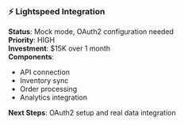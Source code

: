 ### ⚡ Lightspeed Integration

**Status**: Mock mode, OAuth2 configuration needed  
**Priority**: HIGH  
**Investment**: $15K over 1 month  
**Components**:

- API connection
- Inventory sync
- Order processing
- Analytics integration

**Next Steps**: OAuth2 setup and real data integration
